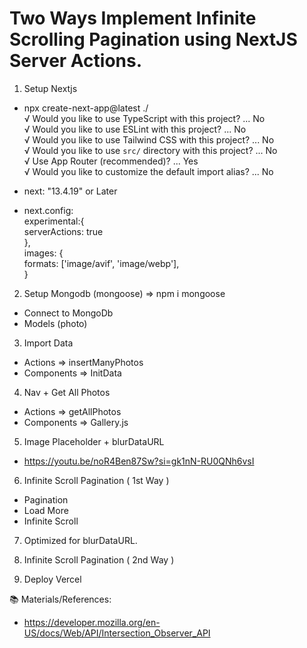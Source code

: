# Two Ways Implement Infinite Scrolling Pagination using NextJS Server Actions.

1. Setup Nextjs      
  - npx create-next-app@latest ./    
  √ Would you like to use TypeScript with this project? ... No     
  √ Would you like to use ESLint with this project? ... No    
  √ Would you like to use Tailwind CSS with this project? ... No    
  √ Would you like to use `src/` directory with this project? ... No    
  √ Use App Router (recommended)? ... Yes   
  √ Would you like to customize the default import alias? ... No    

  - next: "13.4.19" or Later   
  - next.config:   
      experimental:{   
        serverActions: true    
      },    
      images: {    
        formats: ['image/avif', 'image/webp'],     
      }   

2. Setup Mongodb (mongoose) => npm i mongoose    
  - Connect to MongoDb   
  - Models (photo)   

3. Import Data   
  - Actions => insertManyPhotos   
  - Components => InitData   
 
4. Nav + Get All Photos    
  - Actions => getAllPhotos    
  - Components => Gallery.js   

5. Image Placeholder + blurDataURL   
  - https://youtu.be/noR4Ben87Sw?si=gk1nN-RU0QNh6vsI   

6. Infinite Scroll Pagination ( 1st Way )
  - Pagination
  - Load More
  - Infinite Scroll

7. Optimized for blurDataURL.

8. Infinite Scroll Pagination ( 2nd Way )

9. Deploy Vercel   

📚 Materials/References:  
  - https://developer.mozilla.org/en-US/docs/Web/API/Intersection_Observer_API
